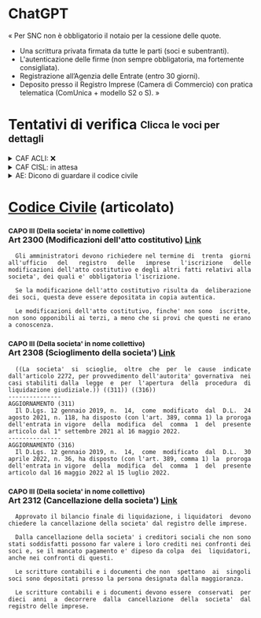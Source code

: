 # ChatGPT
« Per SNC non è obbligatorio il notaio per la cessione delle quote.
- Una scrittura privata firmata da tutte le parti (soci e subentranti).
- L'autenticazione delle firme (non sempre obbligatoria, ma fortemente consigliata).
- Registrazione all’Agenzia delle Entrate (entro 30 giorni).
- Deposito presso il Registro Imprese (Camera di Commercio) con pratica telematica (ComUnica + modello S2 o S). »




# Tentativi di verifica <sub><sup>Clicca le voci per dettagli</sup></sub>
<details><summary> CAF ACLI: ❌ </summary>
  
1. Caf Acli FFAA (0283530917) mi rimanda al Cup
2. Cup Acli Mi (0225544777) mi rimanda all'area contabile
3. Area contabile (0284267240) mi dice che NESSUN CAF ACLI può farlo

</details>

<details><summary> CAF CISL: in attesa </summary>
- Caf Cisl (800800730) chiedo di essere richiamato, lo fanno mentre ero al tel con AE

</details>

<details><summary> AE: Dicono di guardare il codice civile </summary>
- Chiamo 0697617689
- In area tecnica mi dicono di sentire area fiscale
- In area fiscale mi dicono di guardare su Codice Civile

</details>




# [Codice Civile](https://www.gazzettaufficiale.it/anteprima/codici/codiceCivile) (articolato)

### <sub>CAPO III (Della societa' in nome collettivo) </sub><br/> Art 2300 (Modificazioni dell'atto costitutivo) [Link](https://www.gazzettaufficiale.it/atto/serie_generale/caricaArticolo?art.versione=1&art.idGruppo=293&art.flagTipoArticolo=2&art.codiceRedazionale=042U0262&art.idArticolo=2300&art.idSottoArticolo=1&art.idSottoArticolo1=10&art.dataPubblicazioneGazzetta=1942-04-04&art.progressivo=0#art)

      Gli amministratori devono richiedere nel termine di  trenta  giorni
    all'ufficio   del   registro   delle   imprese   l'iscrizione   delle
    modificazioni dell'atto costitutivo e degli altri fatti relativi alla
    societa', dei quali e' obbligatoria l'iscrizione. 
     
      Se la modificazione dell'atto costitutivo risulta da  deliberazione
    dei soci, questa deve essere depositata in copia autentica. 
     
      Le modificazioni dell'atto costitutivo, finche' non sono  iscritte,
    non sono opponibili ai terzi, a meno che si provi che questi ne erano
    a conoscenza. 


### <sub>CAPO III (Della societa' in nome collettivo) </sub><br/> Art 2308 (Scioglimento della societa') [Link](https://www.gazzettaufficiale.it/atto/serie_generale/caricaArticolo?art.versione=3&art.idGruppo=293&art.flagTipoArticolo=2&art.codiceRedazionale=042U0262&art.idArticolo=2308&art.idSottoArticolo=1&art.idSottoArticolo1=10&art.dataPubblicazioneGazzetta=1942-04-04&art.progressivo=0#art)

      ((La  societa'  si  scioglie,  oltre  che  per  le  cause  indicate
    dall'articolo 2272, per provvedimento dell'autorita' governativa  nei
    casi stabiliti dalla  legge  e  per  l'apertura  della  procedura  di
    liquidazione giudiziale.)) ((311)) ((316)) 
    --------------- 
    AGGIORNAMENTO (311) 
      Il D.Lgs. 12 gennaio 2019, n.  14,  come  modificato  dal  D.L.  24
    agosto 2021, n. 118, ha disposto (con l'art. 389, comma 1) la proroga
    dell'entrata in vigore  della  modifica  del  comma  1  del  presente
    articolo dal 1° settembre 2021 al 16 maggio 2022. 
    --------------- 
    AGGIORNAMENTO (316) 
      Il D.Lgs. 12 gennaio 2019, n.  14,  come  modificato  dal  D.L.  30
    aprile 2022, n. 36, ha disposto (con l'art. 389, comma 1) la  proroga
    dell'entrata in vigore  della  modifica  del  comma  1  del  presente
    articolo dal 16 maggio 2022 al 15 luglio 2022. 

### <sub>CAPO III (Della societa' in nome collettivo) </sub><br/> Art 2312 (Cancellazione della societa') [Link](https://www.gazzettaufficiale.it/atto/serie_generale/caricaArticolo?art.versione=1&art.idGruppo=293&art.flagTipoArticolo=2&art.codiceRedazionale=042U0262&art.idArticolo=2312&art.idSottoArticolo=1&art.idSottoArticolo1=10&art.dataPubblicazioneGazzetta=1942-04-04&art.progressivo=0#art)
    
      Approvato il bilancio finale di liquidazione, i liquidatori  devono
    chiedere la cancellazione della societa' dal registro delle imprese. 
     
      Dalla cancellazione della societa' i creditori sociali che non sono
    stati soddisfatti possono far valere i loro crediti nei confronti dei
    soci e, se il mancato pagamento e' dipeso da colpa  dei  liquidatori,
    anche nei confronti di questi. 
     
      Le scritture contabili e i documenti che non  spettano  ai  singoli
    soci sono depositati presso la persona designata dalla maggioranza. 
     
      Le scritture contabili e i documenti devono essere  conservati  per
    dieci  anni  a  decorrere  dalla  cancellazione  della  societa'  dal
    registro delle imprese. 





